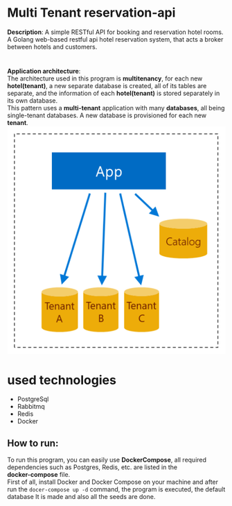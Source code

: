 # Multi Tenant reservation-api

**Description**:   A simple RESTful API for booking and reservation hotel rooms. <br>
A Golang web-based restful api hotel reservation system, that acts a broker between hotels and customers.
# 

**Application architecture**:<br>
The architecture used in this program is **multitenancy**, for each new **hotel(tenant)**, a new separate database is created, all of its tables are separate, and the information of each **hotel(tenant)** is stored separately in its own database. <br>
This pattern uses a **multi-tenant** application with many **databases**, all being single-tenant databases. A new database is provisioned for each new **tenant**.
<br>
<img src="https://github.com/RezaEskandarii/repository-images/blob/master/saas-multi-tenant-app-database-per-tenant-13.png"> <br>
# used technologies
- PostgreSql
- Rabbitmq
- Redis
- Docker
## How to run:
To run this program, you can easily use **DockerCompose**, all required dependencies such as Postgres, Redis, etc. are listed in the <br> **docker-compose** file.<br>
First of all, install Docker and Docker Compose on your machine and after run the `docer-compose up -d` command, the program is executed, the default database It is made and also all the seeds are done.

 
